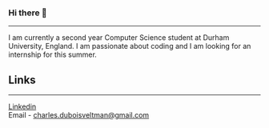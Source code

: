 ### Hi there 👋
<!--
**cdv123/cdv123** is a ✨ _special_ ✨ repository because its `README.md` (this file) appears on your GitHub profile.

Here are some ideas to get you started:

- 🔭 I’m currently working on ...
- 🌱 I’m currently learning ...
- 👯 I’m looking to collaborate on ...
- 🤔 I’m looking for help with ...
- 💬 Ask me about ...
- 📫 How to reach me: ...
- 😄 Pronouns: ...
- ⚡ Fun fact: ...
-->

---
I am currently a second year Computer Science student at Durham University, England. I am passionate about coding and I am looking for an internship for this summer.

## Links
---
[Linkedin](www.linkedin.com/in/charles-dubois-veltman-71a9ab274) \
Email - charles.duboisveltman@gmail.com
